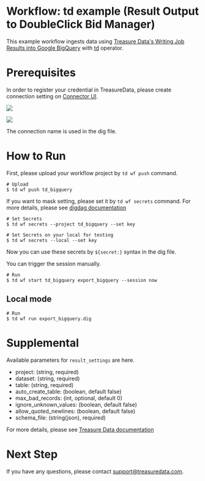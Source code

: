 # Workflow: td example (Result Output to DoubleClick Bid Manager)

This example workflow ingests data using [Treasure Data's Writing Job Results into Google BigQuery](https://docs.treasuredata.com/articles/result-into-google-bigquery) with [td](http://docs.digdag.io/operators/td.html) operator.

# Prerequisites

In order to register your credential in TreasureData, please create connection setting on [Connector UI](https://console.treasuredata.com/app/connections).

![](https://t.gyazo.com/teams/treasure-data/a44e6519d63b78dbdf7529ad6a5c7f46.png)

![](https://t.gyazo.com/teams/treasure-data/87cf742b9afb364acb5a364a07f91e9c.png)

The connection name is used in the dig file.

# How to Run

First, please upload your workflow project by `td wf push` command.

    # Upload
    $ td wf push td_bigquery

If you want to mask setting, please set it by `td wf secrets` command. For more details, please see [digdag documentation](http://docs.digdag.io/command_reference.html#secrets)

    # Set Secrets
    $ td wf secrets --project td_bigquery --set key

    # Set Secrets on your local for testing
    $ td wf secrets --local --set key

Now you can use these secrets by `${secret:}` syntax in the dig file.

You can trigger the session manually.

    # Run
    $ td wf start td_bigquery export_bigquery --session now

## Local mode

    # Run
    $ td wf run export_bigquery.dig

# Supplemental

Available parameters for `result_settings` are here.

- project: (string, required)
- dataset: (string, required)
- table: (string, required)
- auto_create_table: (boolean, default false)
- max_bad_records: (int, optional, default 0)
- ignore_unknown_values: (boolean, default false)
- allow_quoted_newlines: (boolean, default false)
- schema_file: (string(json), required)

For more details, please see [Treasure Data documentation](https://docs.treasuredata.com/articles/result-into-google-bigquery#use-from-cli)

# Next Step

If you have any questions, please contact support@treasuredata.com.
